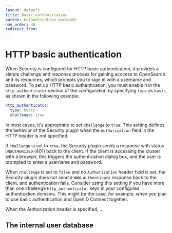 ```yaml
---
layout: default
title: Basic authentication
parent: Authentication backends
nav_order: 46
redirect_from:
---
```



# HTTP basic authentication

When Security is configured for HTTP basic authentication, it provides a simple challenge and response process for gaining acccess to OpenSearch and its resources, which prompts you to sign in with a username and password. To set up HTTP basic authentication, you must enable it in the `http_authenticator` section of the configuration by specifying `type` as `basic`, as shown in the following example:
<!--- provide more description about what basic gives you and describe the function of the internal database --->

```yml
http_authenticator:
  type: basic
  challenge: true
```

In most cases, it's appropriate to set `challenge` to `true`. This setting defines the behavior of the Security plugin when the `Authorization` field in the HTTP header is not specified.

If `challenge` is set to `true`, the Security plugin sends a response with status `UNAUTHORIZED` (401) back to the client. If the client is accessing the cluster with a browser, this triggers the authentication dialog box, and the user is prompted to enter a username and password.

When `challenge` is set to `false` and no `Authorization` header field is set, the Security plugin does not send a `WWW-Authenticate` response back to the client, and authentication fails. Consider using this setting if you have more than one challenge `http_authenticator` keys in your configured authentication domains. This might be the case, for example, when you plan to use basic authentication and OpenID Connect together.

When the Authorization header is specified, ...

## The internal user database

